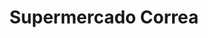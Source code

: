 ---
title: "Supermercado Correa"
url: /ciudad-autonoma-de-buenos-aires/supermercado-correa/
shop: Supermarkt
---